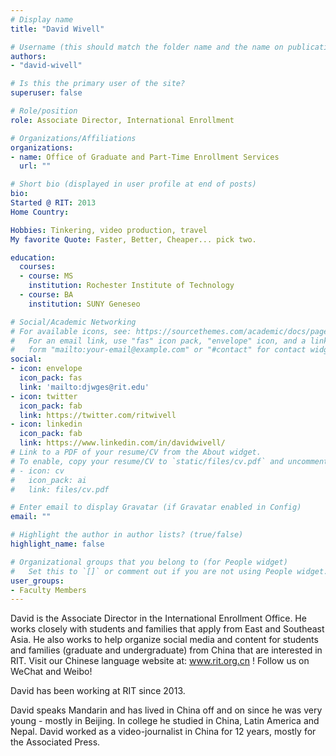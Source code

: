 ```yaml
---
# Display name
title: "David Wivell"

# Username (this should match the folder name and the name on publications)
authors:
- "david-wivell"

# Is this the primary user of the site?
superuser: false

# Role/position
role: Associate Director, International Enrollment

# Organizations/Affiliations
organizations:
- name: Office of Graduate and Part-Time Enrollment Services
  url: ""

# Short bio (displayed in user profile at end of posts)
bio:
Started @ RIT: 2013
Home Country: 

Hobbies: Tinkering, video production, travel
My favorite Quote: Faster, Better, Cheaper... pick two.

education:
  courses:
  - course: MS
    institution: Rochester Institute of Technology
  - course: BA
    institution: SUNY Geneseo

# Social/Academic Networking
# For available icons, see: https://sourcethemes.com/academic/docs/page-builder/#icons
#   For an email link, use "fas" icon pack, "envelope" icon, and a link in the
#   form "mailto:your-email@example.com" or "#contact" for contact widget.
social:
- icon: envelope
  icon_pack: fas
  link: 'mailto:djwges@rit.edu'
- icon: twitter
  icon_pack: fab
  link: https://twitter.com/ritwivell
- icon: linkedin
  icon_pack: fab
  link: https://www.linkedin.com/in/davidwivell/
# Link to a PDF of your resume/CV from the About widget.
# To enable, copy your resume/CV to `static/files/cv.pdf` and uncomment the lines below.
# - icon: cv
#   icon_pack: ai
#   link: files/cv.pdf

# Enter email to display Gravatar (if Gravatar enabled in Config)
email: ""

# Highlight the author in author lists? (true/false)
highlight_name: false

# Organizational groups that you belong to (for People widget)
#   Set this to `[]` or comment out if you are not using People widget.
user_groups:
- Faculty Members
---
```

David is the Associate Director in the International Enrollment Office.  He works closely with students and families that apply from East and Southeast Asia.  He also works to help organize social media and content for students and families (graduate and undergraduate) from China that are interested in RIT. Visit our Chinese language website at: www.rit.org.cn !  Follow us on WeChat and Weibo!

David has been working at RIT since 2013.

David speaks Mandarin and has lived in China off and on since he was very young - mostly in Beijing.  In college he studied in China, Latin America and Nepal.  David worked as a video-journalist in China for 12 years, mostly for the Associated Press.
